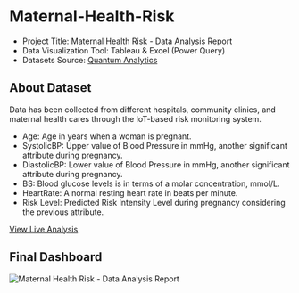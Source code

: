 # Maternal-Health-Risk

- Project Title: Maternal Health Risk - Data Analysis Report
- Data Visualization Tool: Tableau & Excel (Power Query)
- Datasets Source: [Quantum Analytics](https://quantumanalyticsco.org/)

## About Dataset
Data has been collected from different hospitals, community clinics, and maternal health cares through the IoT-based risk monitoring system.
- Age: Age in years when a woman is pregnant.
- SystolicBP: Upper value of Blood Pressure in mmHg, another significant attribute during pregnancy.
- DiastolicBP: Lower value of Blood Pressure in mmHg, another significant attribute during pregnancy.
- BS: Blood glucose levels is in terms of a molar concentration, mmol/L.
- HeartRate: A normal resting heart rate in beats per minute.
- Risk Level: Predicted Risk Intensity Level during pregnancy considering the previous attribute.


[View Live Analysis](https://public.tableau.com/views/MaternalHealthRisk-DataAnalysisReport/Dashboard1?:language=en-US&:sid=&:redirect=auth&:display_count=n&:origin=viz_share_link)

## Final Dashboard
![Maternal Health Risk - Data Analysis Report](https://github.com/user-attachments/assets/9484eca9-c4d7-4110-b467-7610eb5dd788)

